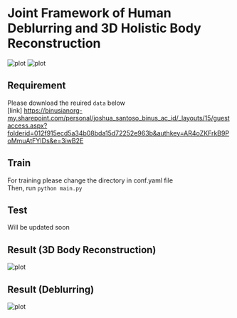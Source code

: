 # Joint Framework of Human Deblurring and 3D Holistic Body Reconstruction

![plot](https://github.com/joshuajano/joint_framework/blob/c2478031505eca043c1270031cd43ec3695dd283/images/TrainDeb2.png)
![plot](https://github.com/joshuajano/joint_framework/blob/c2478031505eca043c1270031cd43ec3695dd283/images/train3D2.png)
## Requirement
Please download the reuired `data` below \
[link] https://binusianorg-my.sharepoint.com/personal/joshua_santoso_binus_ac_id/_layouts/15/guestaccess.aspx?folderid=012f915ecd5a34b08bda15d72252e963b&authkey=AR4oZKFrkB9PoMmuAtFYIDs&e=3iwB2E

## Train
For training please change the directory in conf.yaml file\
Then, run `python main.py`

## Test
Will be updated soon

## Result (3D Body Reconstruction)
![plot](https://github.com/joshuajano/joint_framework/blob/c2478031505eca043c1270031cd43ec3695dd283/images/1.png)
## Result (Deblurring)
![plot](https://github.com/joshuajano/joint_framework/blob/449a6b97eaf442233e716000acbfdc85c3ca50c9/images/2.png)
